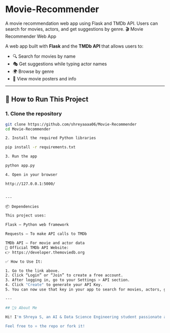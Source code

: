 # Movie-Recommender
A movie recommendation web app using Flask and TMDb API. Users can search for movies, actors, and get suggestions by genre.
 🎬 Movie Recommender Web App

A web app built with **Flask** and the **TMDb API** that allows users to:

- 🔍 Search for movies by name
- 🎭 Get suggestions while typing actor names
- 🌍 Browse by genre
- 🎥 View movie posters and info
---

## 🚀 How to Run This Project

### 1. Clone the repository

```bash
git clone https://github.com/shreyaaaa06/Movie-Recommender
cd Movie-Recommender

2. Install the required Python libraries

pip install -r requirements.txt

3. Run the app

python app.py

4. Open in your browser

http://127.0.0.1:5000/


---

📦 Dependencies

This project uses:

Flask – Python web framework

Requests – To make API calls to TMDb

TMDb API – For movie and actor data
🔗 Official TMDb API Website:
👉 https://developer.themoviedb.org

✅ How to Use It:

1. Go to the link above.
2. Click “Login” or “Join” to create a free account.
3. After logging in, go to your Settings > API section.
4. Click "Create" to generate your API Key.
5. You can now use that key in your app to search for movies, actors, genres, posters, etc.

---

## 🙋‍♀️ About Me

Hi! I'm Shreya S, an AI & Data Science Engineering student passionate about coding cool projects in Python and solving real-world problems!

Feel free to ⭐ the repo or fork it!